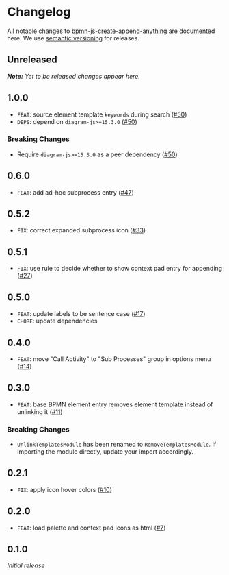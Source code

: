 # Changelog

All notable changes to [bpmn-js-create-append-anything](https://github.com/bpmn-io/bpmn-js-create-append-anything) are documented here. We use [semantic versioning](http://semver.org/) for releases.

## Unreleased

___Note:__ Yet to be released changes appear here._

## 1.0.0

* `FEAT`: source element template `keywords` during search ([#50](https://github.com/bpmn-io/bpmn-js-create-append-anything/pull/50))
* `DEPS`: depend on `diagram-js>=15.3.0` ([#50](https://github.com/bpmn-io/bpmn-js-create-append-anything/pull/50))

### Breaking Changes

* Require `diagram-js>=15.3.0` as a peer dependency ([#50](https://github.com/bpmn-io/bpmn-js-create-append-anything/pull/50))

## 0.6.0

* `FEAT`: add ad-hoc subprocess entry ([#47](https://github.com/bpmn-io/bpmn-js-create-append-anything/pull/47))

## 0.5.2

* `FIX`: correct expanded subprocess icon ([#33](https://github.com/bpmn-io/bpmn-js-create-append-anything/pull/33))

## 0.5.1

* `FIX`: use rule to decide whether to show context pad entry for appending ([#27](https://github.com/bpmn-io/bpmn-js-create-append-anything/pull/27))

## 0.5.0

* `FEAT`: update labels to be sentence case ([#17](https://github.com/bpmn-io/bpmn-js-create-append-anything/pull/17))
* `CHORE`: update dependencies

## 0.4.0

* `FEAT`: move "Call Activity" to "Sub Processes" group in options menu ([#14](https://github.com/bpmn-io/bpmn-js-create-append-anything/pull/14))

## 0.3.0

* `FEAT`: base BPMN element entry removes element template instead of unlinking it ([#11](https://github.com/bpmn-io/bpmn-js-create-append-anything/pull/11))

### Breaking Changes

* `UnlinkTemplatesModule` has been renamed to `RemoveTemplatesModule`. If importing the module directly, update your import accordingly.

## 0.2.1

* `FIX`: apply icon hover colors ([#10](https://github.com/bpmn-io/bpmn-js-create-append-anything/pull/10))

## 0.2.0

* `FEAT`: load palette and context pad icons as html ([#7](https://github.com/bpmn-io/bpmn-js-create-append-anything/pull/7))

## 0.1.0

_Initial release_
